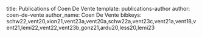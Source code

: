 title: Publications of Coen De Vente
template: publications-author
author: coen-de-vente
author_name: Coen De Vente
bibkeys: schw22,vent20,xion21,vent23a,vent20a,schw22a,vent23c,vent21a,vent18,vent21,lemi22,vent22,vent23b,gonz21,ardu20,less20,lemi23